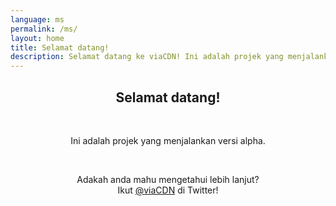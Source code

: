 ```yaml
---
language: ms
permalink: /ms/
layout: home
title: Selamat datang!
description: Selamat datang ke viaCDN! Ini adalah projek yang menjalankan versi alpha. Adakah anda mahu mengetahui lebih lanjut?
---
```


<center>
<h2>Selamat datang!</h2>
<br/>

<p>
Ini adalah projek yang menjalankan versi alpha.
</p>

<br/>

<p>
Adakah anda mahu mengetahui lebih lanjut?
<br/>
Ikut <a href="https://twitter.com/viaCDN" target="_blank" rel="noopener">@viaCDN</a> di Twitter!
</p>

<br/>
</center>
